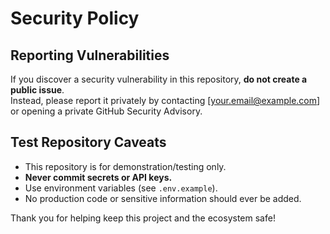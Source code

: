 # Security Policy

## Reporting Vulnerabilities

If you discover a security vulnerability in this repository, **do not create a public issue**.  
Instead, please report it privately by contacting [your.email@example.com] or opening a private GitHub Security Advisory.

## Test Repository Caveats

- This repository is for demonstration/testing only.
- **Never commit secrets or API keys.**
- Use environment variables (see `.env.example`).
- No production code or sensitive information should ever be added.

Thank you for helping keep this project and the ecosystem safe!
